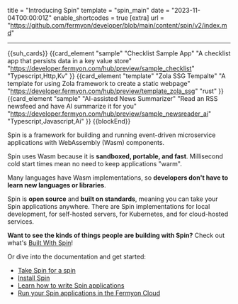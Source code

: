 title = "Introducing Spin"
template = "spin_main"
date = "2023-11-04T00:00:01Z"
enable_shortcodes = true
[extra]
url = "https://github.com/fermyon/developer/blob/main/content/spin/v2/index.md"

---

{{suh_cards}}
{{card_element "sample" "Checklist Sample App" "A checklist app that persists data in a key value store" "https://developer.fermyon.com/hub/preview/sample_checklist" "Typescript,Http,Kv" }}
{{card_element "template" "Zola SSG Tempalte" "A template for using Zola framework to create a static webpage" "https://developer.fermyon.com/hub/preview/template_zola_ssg" "rust" }}
{{card_element "sample" "AI-assisted News Summarizer" "Read an RSS newsfeed and have AI summarize it for you" "https://developer.fermyon.com/hub/preview/sample_newsreader_ai" "Typescript,Javascript,Ai" }}
{{blockEnd}}

Spin is a framework for building and running event-driven microservice applications with WebAssembly (Wasm) components.

Spin uses Wasm because it is **sandboxed, portable, and fast**.  Millisecond cold start times mean no need to keep applications "warm".

Many languages have Wasm implementations, so **developers don't have to learn new languages or libraries**.

Spin is **open source** and **built on standards**, meaning you can take your Spin applications anywhere.  There are Spin implementations for local development, for self-hosted servers, for Kubernetes, and for cloud-hosted services.

**Want to see the kinds of things people are building with Spin?**  Check out what's [Built With Spin](./see-what-people-have-built-with-spin)!

Or dive into the documentation and get started:

- [Take Spin for a spin](quickstart)
- [Install Spin](install)
- [Learn how to write Spin applications](writing-apps)
- [Run your Spin applications in the Fermyon Cloud](/cloud/index)
